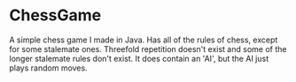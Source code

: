 # ChessGame

A simple chess game I made in Java. Has all of the rules of chess, except for some stalemate ones. Threefold repetition doesn't exist and some
of the longer stalemate rules don't exist. It does contain an 'AI', but the AI just plays random moves. 
